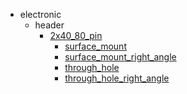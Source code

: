 * electronic
  * header
    * [2x40_80_pin](electronic/header/2x40_80_pin)
      * [surface_mount](electronic/header/2x40_80_pin/surface_mount)
      * [surface_mount_right_angle](electronic/header/2x40_80_pin/surface_mount/surface_mount_right_angle)
      * [through_hole](electronic/header/2x40_80_pin/surface_mount/surface_mount_right_angle/through_hole)
      * [through_hole_right_angle](electronic/header/2x40_80_pin/surface_mount/surface_mount_right_angle/through_hole/through_hole_right_angle)
